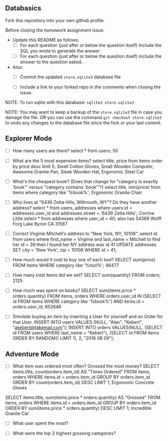 ## Databasics

Fork this repository into your own github profile.

Before closing the homework assignment issue:

- Update this README as follows:
  - [ ] For each question (just after or below the question itself) include the SQL you wrote to generate the answer
  - [ ] For each question (just after or below the question itself) include the *answer* to the question asked.

- Also:
  - [ ] Commit the updated `store.sqlite3` database file
  - [ ] Include a link to your forked repo in the comments when closing the issue.


NOTE: To run sqlite with this database: `sqlite3 store.sqlite3`

NOTE: You may want to keep a backup of the `store.sqlite3` file in case you damage the file. *OR* you can use the command `git checkout store.sqlite3` to undo any changes to the database file since the fork or your last commit.

## Explorer Mode

- [ ] How many users are there?
select * from users;
50

- [ ] What are the 5 most expensive items?
select title, price
from items order by price desc limit 5;
Small Cotton Gloves, Small Wooden Computer, Awesome Granite Pan, Sleek Wooden Hat, Ergonomic Steel Car

- [ ] What's the cheapest book? (Does that change for "category is exactly 'book'" versus "category contains 'book'"?)
select title, min(price)
from items
where category like '%book%';
Ergonomic Granite Chair

- [ ] Who lives at "6439 Zetta Hills, Willmouth, WY"? Do they have another address?
select * from users, addresses
where users.id = addresses.user_id and
      addresses.street = '6439 Zetta Hills';
Corrine Little
select * from addresses where user_id = 40;
also has 54369 Wolff Forg Lake Byron CA 31587

- [ ] Correct Virginie Mitchell's address to "New York, NY, 10108".
select id
from users
where first_name = Virginie and
      last_name = Mitchell
to find her id = 39
then I found her NY address was id 41
UPDATE addresses
SET city = 'New York', zip = 10108
WHERE id = 41;

- [ ] How much would it cost to buy one of each tool?
SELECT sum(price)
FROM items
WHERE category like '%tool%';
46477

- [ ] How many total items did we sell?
SELECT sum(quantity)
FROM orders;
2125

- [ ] How much was spent on books?
SELECT sum(items.price * orders.quantity)
FROM items, orders
WHERE orders.user_id IN
 (SELECT id
 FROM items
 WHERE category like '%book%') AND
items.id = orders.user_id;
852648

- [ ] Simulate buying an item by inserting a User for yourself and an Order for that User.
INSERT INTO users
VALUES (NULL, "Alan", "Kebert", "akebert@fakemail.com");
INSERT INTO orders
VALUES(NULL,
  (SELECT id
   FROM users
   WHERE last_name = "Kebert"),
  (SELECT id
   FROM items
   ORDER BY RANDOM() LIMIT 1),
  2, "2016 08 09");

## Adventure Mode

- [ ] What item was ordered most often? Grossed the most money?
SELECT items.title, count(orders.item_id) AS "Times Ordered"
FROM items, orders
WHERE items.id = orders.item_id
GROUP BY orders.item_id
ORDER BY count(orders.item_id) DESC LIMIT 1;
Ergonomic Concrete Gloves

SELECT items.title, sum(items.price * orders.quantity) AS "Grossed"
FROM items, orders
WHERE items.id = orders.item_id
GROUP BY orders.item_id
ORDER BY sum(items.price * orders.quantity) DESC LIMIT 1;
Incredible Granite Car

- [ ] What user spent the most?

- [ ] What were the top 3 highest grossing categories?
